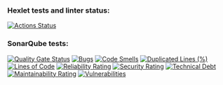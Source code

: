 ### Hexlet tests and linter status:
[![Actions Status](https://github.com/yespeace93/java-project-61/actions/workflows/hexlet-check.yml/badge.svg)](https://github.com/yespeace93/java-project-61/actions)

### SonarQube tests:
[![Quality Gate Status](https://sonarcloud.io/api/project_badges/measure?project=yespeace93_java-project-61&metric=alert_status)](https://sonarcloud.io/summary/new_code?id=yespeace93_java-project-61)
[![Bugs](https://sonarcloud.io/api/project_badges/measure?project=yespeace93_java-project-61&metric=bugs)](https://sonarcloud.io/summary/new_code?id=yespeace93_java-project-61)
[![Code Smells](https://sonarcloud.io/api/project_badges/measure?project=yespeace93_java-project-61&metric=code_smells)](https://sonarcloud.io/summary/new_code?id=yespeace93_java-project-61)
[![Duplicated Lines (%)](https://sonarcloud.io/api/project_badges/measure?project=yespeace93_java-project-61&metric=duplicated_lines_density)](https://sonarcloud.io/summary/new_code?id=yespeace93_java-project-61)
[![Lines of Code](https://sonarcloud.io/api/project_badges/measure?project=yespeace93_java-project-61&metric=ncloc)](https://sonarcloud.io/summary/new_code?id=yespeace93_java-project-61)
[![Reliability Rating](https://sonarcloud.io/api/project_badges/measure?project=yespeace93_java-project-61&metric=reliability_rating)](https://sonarcloud.io/summary/new_code?id=yespeace93_java-project-61)
[![Security Rating](https://sonarcloud.io/api/project_badges/measure?project=yespeace93_java-project-61&metric=security_rating)](https://sonarcloud.io/summary/new_code?id=yespeace93_java-project-61)
[![Technical Debt](https://sonarcloud.io/api/project_badges/measure?project=yespeace93_java-project-61&metric=sqale_index)](https://sonarcloud.io/summary/new_code?id=yespeace93_java-project-61)
[![Maintainability Rating](https://sonarcloud.io/api/project_badges/measure?project=yespeace93_java-project-61&metric=sqale_rating)](https://sonarcloud.io/summary/new_code?id=yespeace93_java-project-61)
[![Vulnerabilities](https://sonarcloud.io/api/project_badges/measure?project=yespeace93_java-project-61&metric=vulnerabilities)](https://sonarcloud.io/summary/new_code?id=yespeace93_java-project-61)